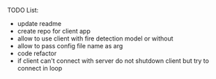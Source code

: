 TODO List:
- update readme
- create repo for client app 
- allow to use client with fire detection model or without
- allow to pass config file name as arg
- code refactor
- if client can't connect with server do not shutdown client but try to connect in loop
